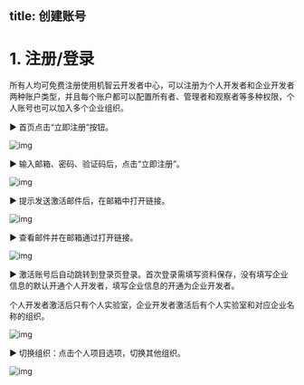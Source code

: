 title: 创建账号
---

# 1.  注册/登录

所有人均可免费注册使用机智云开发者中心，可以注册为个人开发者和企业开发者两种账户类型，并且每个账户都可以配置所有者、管理者和观察者等多种权限，个人账号也可以加入多个企业组织。

► 首页点击“立即注册”按钮。

![img](https://developer.gizwits.com/siteApi/cybertron/users/409949/media/1_1603941282159.1_1603941282159.png)



► 输入邮箱、密码、验证码后，点击“立即注册”。

![img](https://developer.gizwits.com/siteApi/cybertron/users/409949/media/1_1603941282001.2_1603941282001.png)



► 提示发送激活邮件后，在邮箱中打开链接。

![img](https://developer.gizwits.com/siteApi/cybertron/users/409949/media/1_1603941282069.3_1603941282069.png)

► 查看邮件并在邮箱通过打开链接。

![img](https://developer.gizwits.com/siteApi/cybertron/users/409949/media/1_1603941282017.4_1603941282017.png)



► 激活账号后自动跳转到登录页登录。首次登录需填写资料保存，没有填写企业信息的默认开通个人开发者，填写企业信息的开通为企业开发者。

个人开发者激活后只有个人实验室，企业开发者激活后有个人实验室和对应企业名称的组织。

![img](https://developer.gizwits.com/siteApi/cybertron/users/409949/media/1_1603941282065.5_1603941282065.png)

► 切换组织：点击个人项目选项，切换其他组织。

![img](https://developer.gizwits.com/siteApi/cybertron/users/409949/media/1_1603941281978.6_1603941281978.png)
